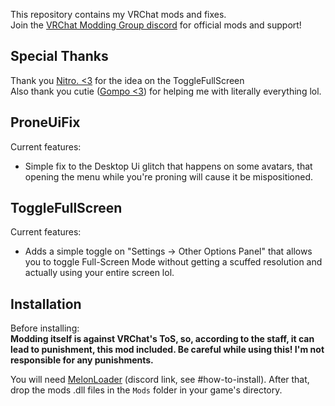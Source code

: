 This repository contains my VRChat mods and fixes. <br>
Join the [VRChat Modding Group discord](https://discord.gg/rCqKSvR) for official mods and support!

## Special Thanks
Thank you [Nitro. <3](https://github.com/nitrog0d) for the idea on the ToggleFullScreen <br>
Also thank you cutie ([Gompo <3](https://github.com/gompocp)) for helping me with literally everything lol.

## ProneUiFix
Current features:
- Simple fix to the Desktop Ui glitch that happens on some avatars, that opening the menu while you're proning will cause it be mispositioned.

## ToggleFullScreen
Current features:
- Adds a simple toggle on "Settings -> Other Options Panel" that allows you to toggle Full-Screen Mode without getting a scuffed resolution and actually using your entire screen lol.

## Installation
Before installing:  
**Modding itself is against VRChat's ToS, so, according to the staff, it can lead to punishment, this mod included. Be careful while using this! I'm not responsible for any punishments.**

You will need [MelonLoader](https://discord.gg/2Wn3N2P) (discord link, see \#how-to-install).
After that, drop the mods .dll files in the `Mods` folder in your game's directory.